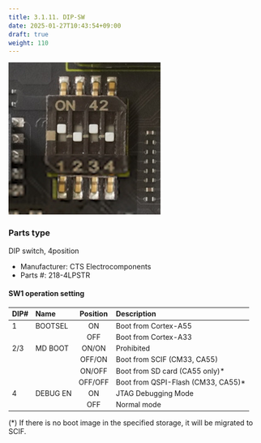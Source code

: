 ```yaml
---
title: 3.1.11. DIP-SW
date: 2025-01-27T10:43:54+09:00
draft: true
weight: 110
---
```


![Connector_DIP-SW](images/DIP-SW_300x300.png)

### Parts type
DIP switch, 4position
* Manufacturer: CTS Electrocomponents
* Parts #: 218-4LPSTR

#### SW1 operation setting
|DIP#|Name|Position| Description|
|:---|:---|:---:|:---|
|1|BOOTSEL|ON|Boot from Cortex-A55|
|||OFF|Boot from Cortex-A33|
|2/3|MD BOOT|ON/ON|Prohibited|
|||OFF/ON|Boot from SCIF (CM33, CA55)|
|||ON/OFF|Boot from SD card (CA55 only)*|
|||OFF/OFF|Boot from QSPI-Flash (CM33, CA55)*|
|4|DEBUG EN|ON|JTAG Debugging Mode|
|||OFF|Normal mode|

(*) If there is no boot image in the specified storage, it will be migrated to SCIF.